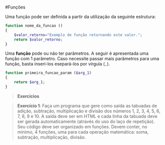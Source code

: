 #Funções

Uma função pode ser definida a partir da utilização da seguinte estrutura:

```php
function nome_da_funcao ()
{
    $valor_retorno="Exemplo de função retornando este valor.";
    return $valor_retorno;
}
```

Uma **função** pode ou não ter parâmetros. A seguir é apresentada uma  função com 1 parâmetro. Caso necessite passar mais parâmetros para uma função, basta inserí-los esepará-los por vírgula (`,`).

```php
function primeira_funcao_param ($arg_1)
{
    return $arg_1;
}
```

>**Exercícios**


>**Exercício 1**: Faça um programa que gere como saída as tabuadas de adição, subtração, multiplicação e divisão dos números 1, 2, 3, 4, 5, 6, 7, 8, 9 e 10. A saída deve ser em HTML e cada linha da tabuada deve ser gerada automaticamente (através do uso do laço de repetição). Seu código deve ser organizado em funções. Devem conter, no mínimo, 4 funções, uma para cada operação matemática: soma, subtração, multiplicação, divisão. 
